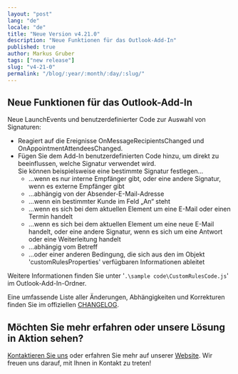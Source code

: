 ```yaml
---
layout: "post"
lang: "de"
locale: "de"
title: "Neue Version v4.21.0"
description: "Neue Funktionen für das Outlook-Add-In"
published: true
author: Markus Gruber
tags: ["new release"]
slug: "v4-21-0"
permalink: "/blog/:year/:month/:day/:slug/"
---
```

## Neue Funktionen für das Outlook-Add-In
Neue LaunchEvents und benutzerdefinierter Code zur Auswahl von Signaturen:
- Reagiert auf die Ereignisse OnMessageRecipientsChanged und OnAppointmentAttendeesChanged.
- Fügen Sie dem Add-In benutzerdefinierten Code hinzu, um direkt zu beeinflussen, welche Signatur verwendet wird.  
  Sie können beispielsweise eine bestimmte Signatur festlegen…
    - …wenn es nur interne Empfänger gibt, oder eine andere Signatur, wenn es externe Empfänger gibt
    - …abhängig von der Absender-E-Mail-Adresse
    - …wenn ein bestimmter Kunde im Feld „An“ steht
    - …wenn es sich bei dem aktuellen Element um eine E-Mail oder einen Termin handelt
    - …wenn es sich bei dem aktuellen Element um eine neue E-Mail handelt, oder eine andere Signatur, wenn es sich um eine Antwort oder eine Weiterleitung handelt
    - …abhängig vom Betreff
    - …oder einer anderen Bedingung, die sich aus den im Objekt 'customRulesProperties' verfügbaren Informationen ableitet

Weitere Informationen finden Sie unter '`.\sample code\CustomRulesCode.js`' im Outlook-Add-In-Ordner.

Eine umfassende Liste aller Änderungen, Abhängigkeiten und Korrekturen finden Sie im offiziellen [CHANGELOG](https://github.com/Set-OutlookSignatures/Set-OutlookSignatures/blob/main/docs/CHANGELOG.md).

## Möchten Sie mehr erfahren oder unsere Lösung in Aktion sehen?
[Kontaktieren Sie uns](/contact/) oder erfahren Sie mehr auf unserer [Website](/). Wir freuen uns darauf, mit Ihnen in Kontakt zu treten!